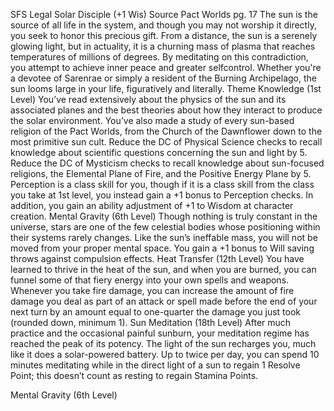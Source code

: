 SFS Legal Solar Disciple (+1 Wis)
Source Pact Worlds pg. 17
The sun is the source of all life in the system, and though you may not worship it directly, you seek to honor this precious gift. From a distance, the sun is a serenely glowing light, but in actuality, it is a churning mass of plasma that reaches temperatures of millions of degrees. By meditating on this contradiction, you attempt to achieve inner peace and greater selfcontrol. Whether you're a devotee of Sarenrae or simply a resident of the Burning Archipelago, the sun looms large in your life, figuratively and literally.
Theme Knowledge (1st Level)
You’ve read extensively about the physics of the sun and its associated planes and the best theories about how they interact to produce the solar environment. You’ve also made a study of every sun-based religion of the Pact Worlds, from the Church of the Dawnflower down to the most primitive sun cult. Reduce the DC of Physical Science checks to recall knowledge about scientific questions concerning the sun and light by 5. Reduce the DC of Mysticism checks to recall knowledge about sun-focused religions, the Elemental Plane of Fire, and the Positive Energy Plane by 5. Perception is a class skill for you, though if it is a class skill from the class you take at 1st level, you instead gain a +1 bonus to Perception checks. In addition, you gain an ability adjustment of +1 to Wisdom at character creation.
Mental Gravity (6th Level)
Though nothing is truly constant in the universe, stars are one of the few celestial bodies whose positioning within their systems rarely changes. Like the sun’s ineffable mass, you will not be moved from your proper mental space. You gain a +1 bonus to Will saving throws against compulsion effects.
Heat Transfer (12th Level)
You have learned to thrive in the heat of the sun, and when you are burned, you can funnel some of that fiery energy into your own spells and weapons. Whenever you take fire damage, you can increase the amount of fire damage you deal as part of an attack or spell made before the end of your next turn by an amount equal to one-quarter the damage you just took (rounded down, minimum 1).
Sun Meditation (18th Level)
After much practice and the occasional painful sunburn, your meditation regime has reached the peak of its potency. The light of the sun recharges you, much like it does a solar-powered battery. Up to twice per day, you can spend 10 minutes meditating while in the direct light of a sun to regain 1 Resolve Point; this doesn’t count as resting to regain Stamina Points.

Mental Gravity (6th Level)